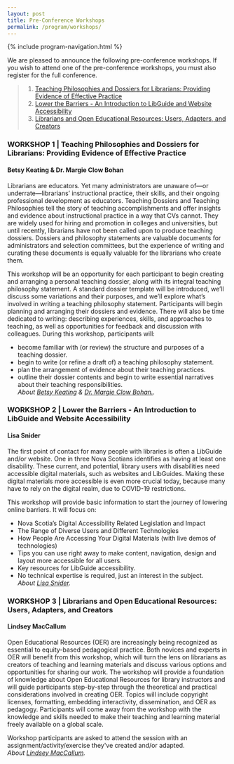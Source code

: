 ```yaml
---
layout: post
title: Pre-Conference Workshops
permalink: /program/workshops/
---
```


{% include program-navigation.html %}


We are pleased to announce the following pre-conference workshops. If you wish to attend one of the pre-conference workshops, you must also register for the full conference.  

> 1. [Teaching Philosophies and Dossiers for Librarians: Providing Evidence of Effective Practice](/program/workshops#workshop-1)
> 2. [Lower the Barriers - An Introduction to LibGuide and Website Accessibility](/program/workshops#workshop-2)
> 3. [Librarians and Open Educational Resources: Users, Adapters, and Creators](/program/workshops#workshop-3)

### <a name="workshop-1"></a>WORKSHOP 1 | Teaching Philosophies and Dossiers for Librarians: Providing Evidence of Effective Practice

#### Betsy Keating & Dr. Margie Clow Bohan  
Librarians are educators. Yet many administrators are unaware of—or underrate—librarians’ instructional practice, their skills, and their ongoing professional development as educators. Teaching Dossiers and Teaching Philosophies tell the story of teaching accomplishments and offer insights and evidence about instructional practice in a way that CVs cannot. They are widely used for hiring and promotion in colleges and universities, but until recently, librarians have not been called upon to produce teaching dossiers. Dossiers and philosophy statements are valuable documents for administrators and selection committees, but the experience of writing and curating these documents is equally valuable for the librarians who create them.

This workshop will be an opportunity for each participant to begin creating and arranging a personal teaching dossier, along with its integral teaching philosophy statement. A standard dossier template will be introduced, we’ll discuss some variations and their purposes, and we’ll explore what’s involved in writing a teaching philosophy statement. Participants will begin planning and arranging their dossiers and evidence. There will also be time dedicated to writing: describing experiences, skills, and approaches to teaching, as well as opportunities for feedback and discussion with colleagues. During this workshop, participants will:

- become familiar with (or review) the structure and purposes of a teaching dossier.
- begin to write (or refine a draft of) a teaching philosophy statement.
- plan the arrangement of evidence about their teaching practices.
- outline their dossier contents and begin to write essential narratives about their teaching responsibilities.  
*About [Betsy Keating](/program/speakers#keating) & [Dr. Margie Clow Bohan.](/program/speakers#bohan).*

### <a name="workshop-2"></a>WORKSHOP 2 | Lower the Barriers - An Introduction to LibGuide and Website Accessibility

#### Lisa Snider  
The first point of contact for many people with libraries is often a LibGuide and/or website. One in three Nova Scotians identifies as having at least one disability. These current, and potential, library users with disabilities need accessible digital materials, such as websites and LibGuides. Making these digital materials more accessible is even more crucial today, because many have to rely on the digital realm, due to COVID-19 restrictions.  

This workshop will provide basic information to start the journey of lowering online barriers. It will focus on:
- Nova Scotia’s Digital Accessibility Related Legislation and Impact
- The Range of Diverse Users and Different Technologies  
- How People Are Accessing Your Digital Materials (with live demos of technologies)
- Tips you can use right away to make content, navigation, design and layout more accessible for all users.
- Key resources for LibGuide accessibility.
- No technical expertise is required, just an interest in the subject.  
*About [Lisa Snider](/program/speakers#snider).*

### <a name="workshop-3"></a>WORKSHOP 3 | Librarians and Open Educational Resources: Users, Adapters, and Creators

#### Lindsey MacCallum  
Open Educational Resources (OER) are increasingly being recognized as essential to equity-based pedagogical practice. Both novices and experts in OER will benefit from this workshop, which will turn the lens on librarians as creators of teaching and learning materials and discuss various options and opportunities for sharing our work. The workshop will provide a foundation of knowledge about Open Educational Resources for library instructors and will guide participants step-by-step through the theoretical and practical considerations involved in creating OER. Topics will include copyright licenses, formatting, embedding interactivity, dissemination, and OER as pedagogy. Participants will come away from the workshop with the knowledge and skills needed to make their teaching and learning material freely available on a global scale.

Workshop participants are asked to attend the session with an assignment/activity/exercise they've created and/or adapted.  
*About [Lindsey MacCallum](/program/speakers#maccalum).*
